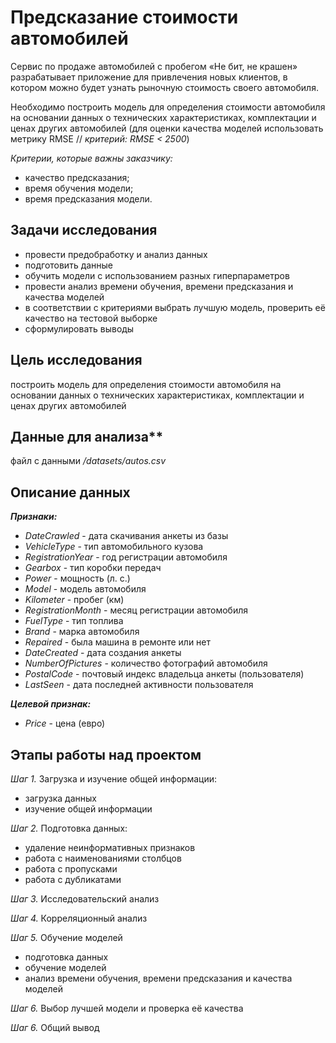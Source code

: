 # Предсказание стоимости автомобилей

Сервис по продаже автомобилей с пробегом «Не бит, не крашен» разрабатывает приложение для привлечения новых клиентов, в котором можно будет узнать рыночную стоимость своего автомобиля.

Необходимо построить модель для определения стоимости автомобиля на основании данных о технических характеристиках, комплектации и ценах других автомобилей (для оценки качества моделей использовать метрику RMSE // *критерий: RMSE < 2500*)

*Критерии, которые важны заказчику:*
* качество предсказания;
* время обучения модели;
* время предсказания модели.

## Задачи исследования

* провести предобработку и анализ данных
* подготовить данные
* обучить модели с использованием разных гиперпараметров
* провести анализ времени обучения, времени предсказания и качества моделей
* в соответствии с критериями выбрать лучшую модель, проверить её качество на тестовой выборке
* сформулировать выводы

## Цель исследования
построить модель для определения стоимости автомобиля на основании данных о технических характеристиках, комплектации и ценах других автомобилей

## Данные для анализа**
файл с данными */datasets/autos.csv*

## Описание данных

***Признаки:***
* *DateCrawled* - дата скачивания анкеты из базы
* *VehicleType* - тип автомобильного кузова
* *RegistrationYear* - год регистрации автомобиля
* *Gearbox* - тип коробки передач
* *Power* - мощность (л. с.)
* *Model* - модель автомобиля
* *Kilometer* - пробег (км)
* *RegistrationMonth* - месяц регистрации автомобиля
* *FuelType* - тип топлива
* *Brand* - марка автомобиля
* *Repaired* - была машина в ремонте или нет
* *DateCreated* - дата создания анкеты
* *NumberOfPictures* - количество фотографий автомобиля
* *PostalCode* - почтовый индекс владельца анкеты (пользователя)
* *LastSeen* - дата последней активности пользователя

***Целевой признак:***
* *Price* - цена (евро)

## Этапы работы над проектом

*Шаг 1.* Загрузка и изучение общей информации:
* загрузка данных
* изучение общей информации

*Шаг 2.* Подготовка данных:
* удаление неинформативных признаков
* работа с наименованиями столбцов  
* работа с пропусками
* работа с дубликатами

*Шаг 3.* Исследовательский анализ

*Шаг 4.* Корреляционный анализ

*Шаг 5.* Обучение моделей
* подготовка данных
* обучение моделей
* анализ времени обучения, времени предсказания и качества моделей

*Шаг 6.* Выбор лучшей модели и проверка её качества

*Шаг 6.* Общий вывод 
